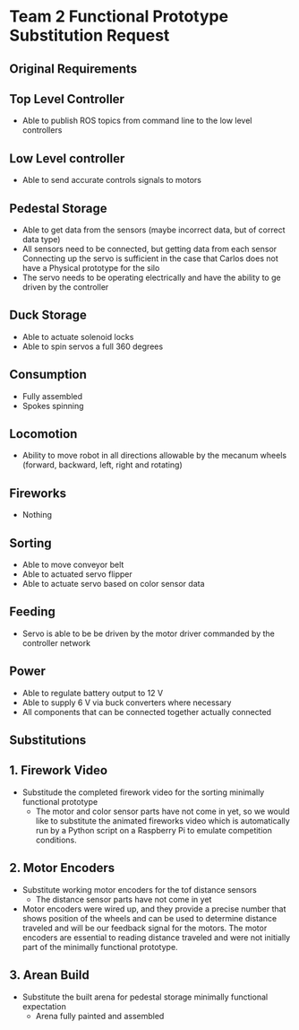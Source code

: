 # Team 2 Functional Prototype Substitution Request

## **Original Requirements**
## Top Level Controller
- Able to publish ROS topics from command line to the low level controllers
## Low Level controller
- Able to send accurate controls signals to motors
## Pedestal Storage
- Able to get data from the sensors (maybe incorrect data, but of correct data type)
- All sensors need to be connected, but getting data from each sensor
Connecting up the servo is sufficient in the case that Carlos does not have a Physical prototype for the silo
- The servo needs to be operating electrically and have the ability to ge driven by the controller
## Duck Storage
- Able to actuate solenoid locks
- Able to spin servos a full 360 degrees
## Consumption
- Fully assembled
- Spokes spinning
## Locomotion
- Ability to move robot in all directions allowable by the mecanum wheels (forward, backward, left, right and rotating)
## Fireworks
- Nothing
## Sorting
- Able to move conveyor belt
- Able to actuated servo flipper
- Able to actuate servo based on color sensor data
## Feeding
- Servo is able to be be driven by the motor driver commanded by the controller network
## Power
- Able to regulate battery output to 12 V
- Able to supply 6 V via buck converters where necessary
- All components that can be connected together actually connected


## **Substitutions**

## 1. Firework Video
- Substitude the completed firework video for the sorting minimally functional prototype
  - The motor and color sensor parts have not come in yet, so we would like to substitute the animated fireworks video which is automatically run by a Python script on a Raspberry Pi to emulate competition conditions.  

## 2. Motor Encoders
- Substitute working motor encoders for the tof distance sensors
  - The distance sensor parts have not come in yet
- Motor encoders were wired up, and they provide a precise number that shows position of the wheels and can be used to determine distance traveled and will be our feedback signal for the motors. The motor encoders are essential to reading distance traveled and were not initially part of the minimally functional prototype. 

## 3. Arean Build
- Substitute the built arena for pedestal storage minimally functional expectation
  - Arena fully painted and assembled
